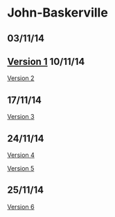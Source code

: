 John-Baskerville
================
03/11/14
----
[Version 1](http://ingahampton.github.io/John-Baskerville/version-1.html)
10/11/14
----
[Version 2](http://ingahampton.github.io/John-Baskerville/version-2.html)

17/11/14
----
[Version 3](http://ingahampton.github.io/John-Baskerville/version-3.html)

24/11/14
----
[Version 4](http://ingahampton.github.io/John-Baskerville/version-4.html)

[Version 5](http://ingahampton.github.io/John-Baskerville/version-5.html)

25/11/14
----

[Version 6](http://ingahampton.github.io/John-Baskerville/version-6.html)
